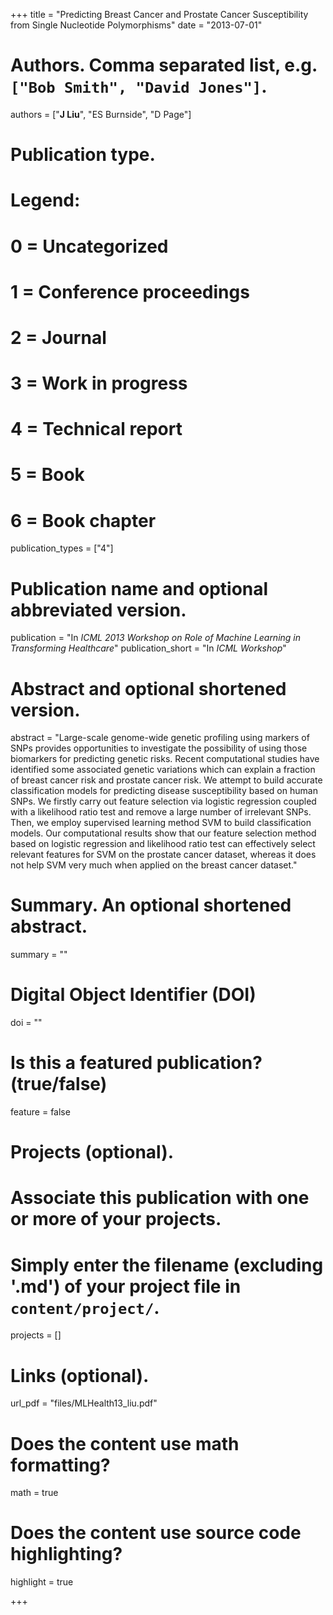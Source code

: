 +++
title = "Predicting Breast Cancer and Prostate Cancer Susceptibility from Single Nucleotide Polymorphisms"
date = "2013-07-01"

# Authors. Comma separated list, e.g. `["Bob Smith", "David Jones"]`.
authors = ["__J Liu__", "ES Burnside", "D Page"]

# Publication type.
# Legend:
# 0 = Uncategorized
# 1 = Conference proceedings
# 2 = Journal
# 3 = Work in progress
# 4 = Technical report
# 5 = Book
# 6 = Book chapter
publication_types = ["4"]

# Publication name and optional abbreviated version.
publication = "In *ICML 2013 Workshop on Role of Machine Learning in Transforming Healthcare*"
publication_short = "In *ICML Workshop*"

# Abstract and optional shortened version.
abstract = "Large-scale genome-wide genetic profiling using markers of SNPs provides opportunities to investigate the possibility of using those biomarkers for predicting genetic risks. Recent computational studies have identified some associated genetic variations which can explain a fraction of breast cancer risk and prostate cancer risk. We attempt to build accurate classification models for predicting disease susceptibility based on human SNPs. We firstly carry out feature selection via logistic regression coupled with a likelihood ratio test and remove a large number of irrelevant SNPs. Then, we employ supervised learning method SVM to build classification models. Our computational results show that our feature selection method based on logistic regression and likelihood ratio test can effectively select relevant features for SVM on the prostate cancer dataset, whereas it does not help SVM very much when applied on the breast cancer dataset."

# Summary. An optional shortened abstract.
summary = ""

# Digital Object Identifier (DOI)
doi = ""

# Is this a featured publication? (true/false)
feature = false

# Projects (optional).
#   Associate this publication with one or more of your projects.
#   Simply enter the filename (excluding '.md') of your project file in `content/project/`.
projects = []

# Links (optional).
url_pdf = "files/MLHealth13_liu.pdf"

# Does the content use math formatting?
math = true

# Does the content use source code highlighting?
highlight = true

+++

